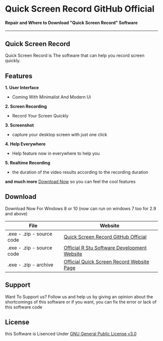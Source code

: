 

# Quick Screen Record GitHub Official
#### Repair and Where to Download "Quick Screen Record" Software

---

## Quick Screen Record

Quick Screen Record is The software that can help you record screen quickly.


## Features

**1. User Interface**
- Coming With Minimalist And Modern Ui

**2. Screen Recording**
- Record Your Screen Quickly

**3. Screenshot**
- capture your desktop screen with just one click

**4. Help Everywhere**
- Help feature now in everywhere to help you

**5. Realtime Recording**
- the duration of the video results according to the recording duration

**and much more**
[Download Now](#download) so you can feel the cool features


## Download

Download Now For Windows 8 or 10 
(now can run on windows 7 too for 2.9 and above)


| File | Website |
| ------ | ------ |
| .exe - .zip - source code | [Quick Screen Record GitHub Official](https://github.com/rstusoftdev/QSR/releases) |
| .exe - .zip - source code | [Official R Stu Software Development Website](https://r-stu-software-development.github.io/Website-Pages/)  |
| .exe - .zip - archive | [Official Quick Screen Record Website Page](https://rstudioanimation.wixsite.com/rstuanim/qsr-download)  |



## Support
Want To Support us?
Follow us and help us by giving an opinion about the shortcomings of this software or if you want, you can fix the error or lack of this software code


## License

this Software is Lisenced Under [GNU General Public License v3.0](https://www.gnu.org/licenses/gpl-3.0.en.html)

